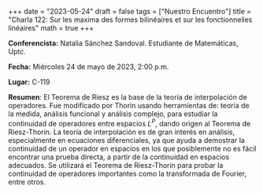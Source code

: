 +++
date  = "2023-05-24"
draft = false
tags  = ["Nuestro Encuentro"]
title = "Charla 122: Sur les maxima des formes bilinéaires et sur les fonctionnelles linéaires"
math  = true
+++

**Conferencista:** Natalia Sánchez Sandoval. Estudiante de Matemáticas, Uptc.

**Fecha:** Miércoles 24 de mayo de 2023, 2:00 p.m.

**Lugar:** C-119

**Resumen**: El Teorema de Riesz es la base de la teoría de interpolación de operadores. Fue modificado por Thorin usando herramientas de: teoría de la medida, análisis funcional y análisis complejo, para estudiar la continuidad de operadores entre espacios $L^P$, dando origen al Teorema de Riesz-Thorin. La teoría de interpolación es de gran interés en análisis, especialmente en ecuaciones diferenciales, ya que ayuda a demostrar la continuidad de un operador en espacios en los que posiblemente no es fácil encontrar una prueba directa, a partir de la continuidad en espacios adecuados. Se utilizará el Teorema de Riesz-Thorin para probar la continuidad de operadores importantes como la transformada de Fourier, entre otros.


<!-- Una partición $\alpha= (\alpha_1, \alpha_2,\ldots,\alpha_s)$ de $n$, es una secuencia no creciente de números enteros positivos cuya suma da $n$. Dada una partición $\alpha$ de $n$, decimos que es una partición $t$-núcleo si ninguno de sus números de gancho es divisible por $t$, con $t$ un entero fijo mayor que $1$. En esta charla presentaremos el estudio realizado por Meher y Jindal, quienes publicaron un artículo con el título de esta charla. Allí exponen las particiones $t$-núcleo, sus propiedades y desarrollan una fórmula para estudiar las congruencias de dichas particiones. A partir de esa fórmula investigan la densidad aritmética, que la definen como la frecuencia límite de las particiones $t$-núcleo a medida que $n$ tiende a infinito. -->

